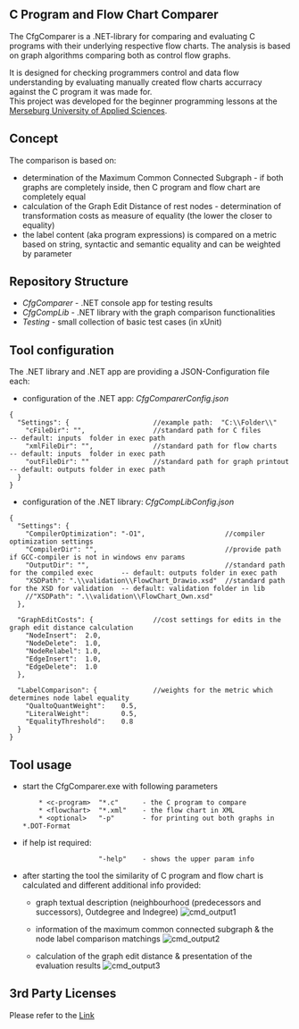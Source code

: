 ## C Program and Flow Chart Comparer

The CfgComparer is a .NET-library for comparing and evaluating C programs with their underlying respective flow charts. 
The analysis is based on graph algorithms comparing both as control flow graphs.

It is designed for checking programmers control and data flow understanding by evaluating manually created flow charts accurracy against the C program it was made for.    
This project was developed for the beginner programming lessons at the [Merseburg University of Applied Sciences](https://www.hs-merseburg.de/international/).

## Concept

The comparison is based on:
   * determination of the Maximum Common Connected Subgraph - if both graphs are completely inside, then C program and flow chart are completely equal
   * calculation of the Graph Edit Distance of rest nodes   - determination of transformation costs as measure of equality (the lower the closer to equality)
   * the label content (aka program expressions) is compared on a metric based on string, syntactic and semantic equality and can be weighted by parameter

## Repository Structure
* _CfgComparer_ - .NET console app for testing results 
* _CfgCompLib_  - .NET library with the graph comparison functionalities 
* _Testing_     - small collection of basic test cases (in xUnit)

## Tool configuration

The .NET library and .NET app are providing a JSON-Configuration file each:

* configuration of the .NET app:     _CfgComparerConfig.json_
```
{
  "Settings": {                     //example path:  "C:\\Folder\\"
    "cFileDir": "",                 //standard path for C files         -- default: inputs  folder in exec path
    "xmlFileDir": "",               //standard path for flow charts     -- default: inputs  folder in exec path
    "outFileDir": ""                //standard path for graph printout  -- default: outputs folder in exec path
  }
}
```

* configuration of the .NET library:  _CfgCompLibConfig.json_
```
{
  "Settings": {
    "CompilerOptimization": "-O1",                    //compiler optimization settings
    "CompilerDir": "",                                //provide path if GCC-compiler is not in windows env params
    "OutputDir": "",                                  //standard path for the compiled exec       -- default: outputs folder in exec path
    "XSDPath": ".\\validation\\FlowChart_Drawio.xsd"  //standard path for the XSD for validation  -- default: validation folder in lib
    //"XSDPath": ".\\validation\\FlowChart_Own.xsd"
  },

  "GraphEditCosts": {               //cost settings for edits in the graph edit distance calculation
    "NodeInsert":  2.0,                  
    "NodeDelete":  1.0,
    "NodeRelabel": 1.0,
    "EdgeInsert":  1.0,
    "EdgeDelete":  1.0
  },

  "LabelComparison": {              //weights for the metric which determines node label equality
    "QualtoQuantWeight":    0.5, 
    "LiteralWeight":        0.5, 
    "EqualityThreshold":    0.8  
  }
}
```

## Tool usage

* start the CfgComparer.exe with following parameters
    
          * <c-program>  "*.c"      - the C program to compare  
          * <flowchart>  "*.xml"    - the flow chart in XML
          * <optional>   "-p"       - for printing out both graphs in *.DOT-Format

* if help ist required:
  
                         "-help"    - shows the upper param info        

* after starting the tool the similarity of C program and flow chart is calculated and different additional info provided:

  * graph textual description (neighbourhood (predecessors and successors), Outdegree and Indegree)
    ![cmd_output1](https://github.com/user-attachments/assets/c1d20b32-2f31-4429-aa97-60d36f1ab0c0)

  * information of the maximum common connected subgraph & the node label comparison matchings
    ![cmd_output2](https://github.com/user-attachments/assets/4409ce16-2c08-40b1-a044-d8dad7ebcda7)

  * calculation of the graph edit distance & presentation of the evaluation results
    ![cmd_output3](https://github.com/user-attachments/assets/ce6e43c1-3b27-4eff-9aca-1002008ad44f)

## 3rd Party Licenses

Please refer to the [Link](https://github.com/Ini-D/CfgComparer/blob/main/THIRD-PARTY-NOTICES.TXT)
